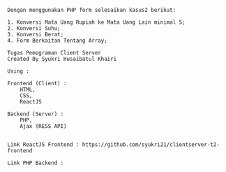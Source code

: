 
 	Dengan menggunakan PHP form selesaikan kasus2 berikut:

 	1. Konversi Mata Uang Rupiah ke Mata Uang Lain minimal 5;
 	2. Konversi Suhu;
 	3. Konversi Berat;
 	4. Form Berkaitan Tentang Array;

	Tugas Pemograman Client Server
 	Created By Syukri Husaibatul Khairi
	
	Using :

	Frontend (Client) : 
		HTML,
		CSS,
		ReactJS
		
	Backend (Server) : 
		PHP,
		Ajax (RESS API)
	

	Link ReactJS Frontend : https://github.com/syukri21/clientserver-t2-frontend

	Link PHP Backend : 